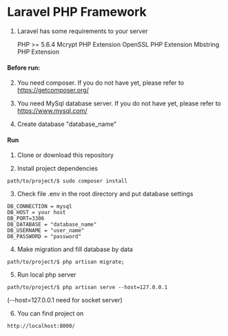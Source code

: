 # Laravel PHP Framework

1) Laravel has some requirements to your server

    PHP >= 5.6.4
    Mcrypt PHP Extension
    OpenSSL PHP Extension
    Mbstring PHP Extension

#### Before run:

2) You need composer.
If you do not have yet, please refer to https://getcomposer.org/

3) You need MySql database server.
If you do not have yet, please refer to https://www.mysql.com/

4) Create database "database_name"

#### Run

1) Clone or download this repository

2) Install project dependencies
```
path/to/project/$ sudo composer install
```

3) Check file .env in the root directory and put database settings
```
DB_CONNECTION = mysql
DB_HOST = your host
DB_PORT=3306
DB_DATABASE = "database_name"
DB_USERNAME = "user_name"
DB_PASSWORD = "password"
```

4) Make migration and fill database by data
```
path/to/project/$ php artisan migrate;
```

5) Run local php server
```
path/to/project/$ php artisan serve --host=127.0.0.1
```
(--host=127.0.0.1 need for socket server)

6) You can find project on
```
http://localhost:8000/
```
